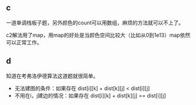 ## c
一道单调栈板子题，另外颜色的count可以用数组，麻烦的方法就可以不上了。

c2解法用了map，用map的好处是当颜色空间比较大（比如从0到1e13）map依然可以正常工作。

## d
知道在考弗洛伊德算法这道题就很简单。
- 无法建图的条件：如果存在 dist[i][k] + dist[k][j] < dist[i][j]
- 不用在i，j建边的情况：如果存在 dist[i][k] + dist[k][j] == dist[i][j]